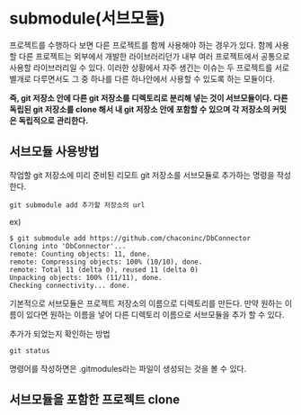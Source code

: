 submodule(서브모듈)
=========
프로젝트를 수행하다 보면 다른 프로젝트를 함께 사용해야 하는 경우가 있다. 함께 사용할 다른 프로젝트는 외부에서 개발한 라이브러리던가 내부 여러 프로젝트에서 공통으로 사용할 라이브러리일 수 있다. 이러한 상황에서 자주 생긴는 이슈는 두 프로젝트를 서로 별개로 다루면서도 그 중 하나를 다른 하나안에서 사용할 수 있도록 하는 모듈이다.

__즉, git 저장소 안에 다른 git 저장소를 디렉토리로 분리해 넣는 것이 서브모듈이다. 다른 독립된 git 저장소를 clone 해서 내 git 저장소 안에 포함할 수 있으며 각 저장소의 커밋은 독립적으로 관리한다.__

## 서브모듈 사용방법
작업할 git 저장소에 미리 준비된 리모트 git 저장소를 서브모듈로 추가하는 명령을 작성한다.
```
git submodule add 추가할 저장소의 url
```

ex)
```
$ git submodule add https://github.com/chaconinc/DbConnector
Cloning into 'DbConnector'...
remote: Counting objects: 11, done.
remote: Compressing objects: 100% (10/10), done.
remote: Total 11 (delta 0), reused 11 (delta 0)
Unpacking objects: 100% (11/11), done.
Checking connectivity... done.
```
기본적으로 서브모듈은 프로젝트 저장소의 이름으로 디렉토리를 만든다. 만약 원하는 이름이 있다면 원하는 이름을 넣어 다른 디렉토리 이름으로 서브모듈을 추가 할 수 있다.  

추가가 되었는지 확인하는 방법
```
git status
```
명령어를 작성하면은 .gitmodules라는 파일이 생성되는 것을 볼 수 있다.

## 서브모듈을 포함한 프로젝트 clone
